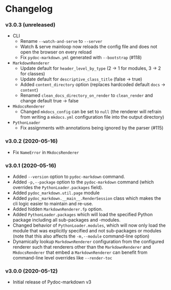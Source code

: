 # Changelog

### v3.0.3 (unreleased)

* CLI
    * Rename `--watch-and-serve` to `--server`
    * Watch & serve mainloop now reloads the config file and does not open the
      browser on every reload
    * Fix `pydoc-markdown.yml` generated with `--bootstrap` (#118)
* `MarkdownRenderer`
    * Update default for `header_level_by_type` (2 -> 1 for modules, 3 -> 2 for classes)
    * Update default for `descriptive_class_title` (false -> true)
    * Added `content_directory` option (replaces hardcoded default `docs` -> `content`)
    * Renamed `clean_docs_directory_on_render` to `clean_render` and change default true -> false
* `MkdocsRenderer`
    * Changed `mkdocs_config` can be set to `null` (the renderer will refrain
      from writing a `mkdocs.yml` configuration file into the output directory)
* `PythonLoader`
    * Fix assignments with annotations being ignored by the parser (#115)

### v3.0.2 (2020-05-16)

* Fix `NameError` in `MkdocsRenderer`

### v3.0.1 (2020-05-16)

* Added `--version` option to `pydoc-markdown` command.
* Added `-p,--package` option to the `pydoc-markdown` command (which overrides
  the `PythonLoader.packages` field).
* Added `pydoc_markdown.util.page` module
* Added `pydoc_markdown.__main__.RenderSession` class which makes the cli
  logic easier to maintain and re-use.
* Added hidden `MarkdownRenderer.fp` option.
* Added `PythonLoader.packages` which will load the specified Python package
  including all sub-packages and -modules.
* Changed behavior of `PythonLoader.modules`, which will now only load the
  module that was explicitly specified and not sub-packages or modules (note
  that this also affects the `-m,--module` command-line option)
* Dynamically lookup `MarkdownRenderer` configuration from the configured
  renderer such that renderers other than the `MarkdownRenderer` and
  `MkdocsRenderer` that embed a `MarkdownRenderer` can benefit from command-line
  level overrides like `--render-toc`

### v3.0.0 (2020-05-12)

* Initial release of Pydoc-markdown v3
